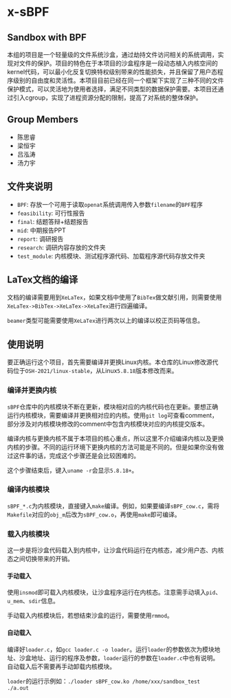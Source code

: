 # x-sBPF

## Sandbox with BPF

本组的项目是一个轻量级的文件系统沙盒，通过劫持文件访问相关的系统调用，实现对文件的保护。项目的特色在于本项目的沙盒程序是一段动态植入内核空间的kernel代码，可以最小化反复切换特权级别带来的性能损失，并且保留了用户态程序级别的自由度和灵活性。本项目目前已经在同一个框架下实现了三种不同的文件保护模式，可以灵活地为使用者选择，满足不同类型的数据保护需要。本项目还通过引入cgroup，实现了进程资源分配的限制，提高了对系统的整体保护。

## Group Members
- 陈思睿
- 梁恒宇
- 吕泓涛
- 汤力宇

## 文件夹说明
- `BPF`: 存放一个可用于读取`openat`系统调用传入参数`filename`的`BPF`程序
- `feasibility`: 可行性报告
- `final`: 结题答辩+结题报告
- `mid`: 中期报告PPT
- `report`: 调研报告
- `research`: 调研内容存放的文件夹
- `test_module`: 内核模块、测试程序源代码、加载程序源代码存放文件夹

## LaTex文档的编译
文档的编译需要用到`XeLaTex`，如果文档中使用了`BibTex`做文献引用，则需要使用`XeLaTex->BibTex->XeLaTex->XeLaTex`进行四遍编译。

`beamer`类型可能需要使用`XeLaTex`进行两次以上的编译以校正页码等信息。

## 使用说明
要正确运行这个项目，首先需要编译并更换Linux内核。本仓库的Linux修改源代码位于`OSH-2021/linux-stable`，从Linux`5.8.18`版本修改而来。

### 编译并更换内核
`sBPF`仓库中的内核模块不断在更新，模块相对应的内核代码也在更新。要想正确运行内核模块，需要编译并更换相对应的内核。使用`git log`可查看comment，部分涉及对内核模块修改的comment中包含内核模块对应的内核提交版本。

编译内核与更换内核不属于本项目的核心重点，所以这里不介绍编译内核以及更换内核的步骤。不同的运行环境下更换内核的方法可能是不同的。但是如果你没有做过这件事的话，完成这个步骤还是会比较困难的。

这个步骤结束后，键入`uname -r`会显示`5.8.18+`。

### 编译内核模块
`sBPF_*.c`为内核模块，直接键入`make`编译。例如，如果要编译`sBPF_cow.c`，需将`Makefile`对应的`obj_m`后改为`sBPF_cow.o`，再使用`make`即可编译。

### 载入内核模块
这一步是将沙盒代码载入到内核中，让沙盒代码运行在内核态，减少用户态、内核态之间切换带来的开销。
#### 手动载入
使用`insmod`即可载入内核模块，让沙盒程序运行在内核态。注意需手动填入`pid`、`u_mem`、`sdir`信息。

手动载入内核模块后，若想结束沙盒的运行，需要使用`rmmod`。
#### 自动载入
编译好`loader.c`，如`gcc loader.c -o loader`。运行`loader`的参数依次为模块地址、沙盒地址、运行的程序及参数，`loader`运行的参数在`loader.c`中也有说明。自动载入后不需要再手动卸载内核模块。

`loader`的运行示例如：`./loader sBPF_cow.ko /home/xxx/sandbox_test ./a.out`